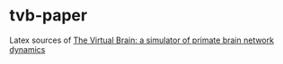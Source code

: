 tvb-paper
=========

Latex sources of [The Virtual Brain: a simulator of primate brain network dynamics](http://www.frontiersin.org/Journal/10.3389/fninf.2013.00010)
